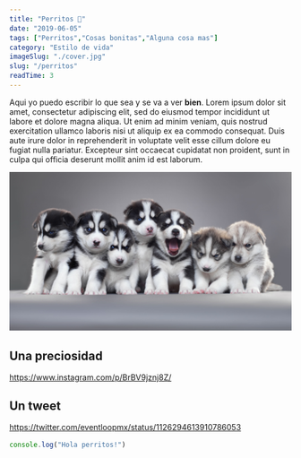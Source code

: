 ```yaml
---
title: "Perritos 🐶"
date: "2019-06-05"
tags: ["Perritos","Cosas bonitas","Alguna cosa mas"]
category: "Estilo de vida"
imageSlug: "./cover.jpg"
slug: "/perritos"
readTime: 3
---
```


Aqui yo puedo escribir lo que sea y se va a ver **bien**. Lorem ipsum dolor sit amet, consectetur adipiscing elit, sed do eiusmod tempor incididunt ut labore et dolore magna aliqua. Ut enim ad minim veniam, quis nostrud exercitation ullamco laboris nisi ut aliquip ex ea commodo consequat. Duis aute irure dolor in reprehenderit in voluptate velit esse cillum dolore eu fugiat nulla pariatur. Excepteur sint occaecat cupidatat non proident, sunt in culpa qui officia deserunt mollit anim id est laborum.

![perritos](./cover.jpg 'Algo sobre perritos') 

## Una preciosidad

https://www.instagram.com/p/BrBV9jznj8Z/

## Un tweet

https://twitter.com/eventloopmx/status/1126294613910786053

```javascript
console.log("Hola perritos!")
```